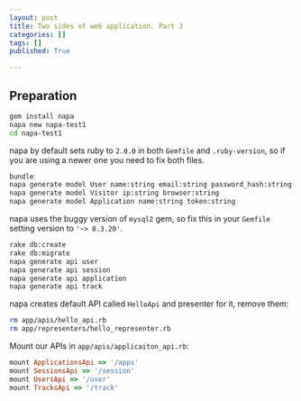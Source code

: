 ```yaml
---
layout: post
title: Two sides of web application. Part 3
categories: []
tags: []
published: True

---
```


## Preparation

```bash
gem install napa
napa new napa-test1
cd napa-test1
```

napa by default sets ruby to `2.0.0` in both `Gemfile` and `.ruby-version`, so if you are using a newer one
you need to fix both files.

```bash
bundle
napa generate model User name:string email:string password_hash:string
napa generate model Visitor ip:string browser:string
napa generate model Application name:string token:string
```

napa uses the buggy version of `mysql2` gem, so fix this in your `Gemfile` setting version to `'~> 0.3.20'`.

```bash
rake db:create
rake db:migrate
napa generate api user
napa generate api session
napa generate api application
napa generate api track
```

napa creates default API called `HelloApi` and presenter for it, remove them:

```bash
rm app/apis/hello_api.rb
rm app/representers/hello_representer.rb
```

Mount our APIs in `app/apis/applicaiton_api.rb`:

```ruby
mount ApplicationsApi => '/apps'
mount SessionsApi => '/session'
mount UsersApi => '/user'
mount TracksApi => '/track'
```

